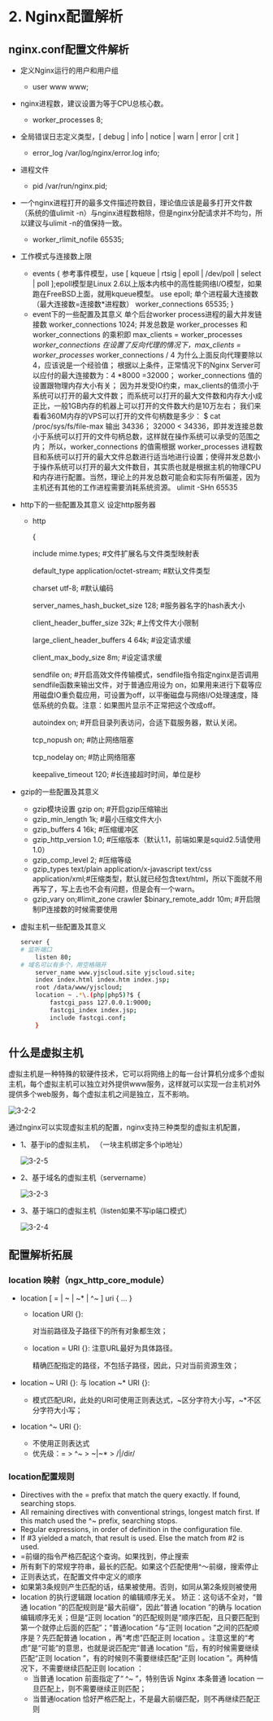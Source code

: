 # 2. Nginx配置解析

## nginx.conf配置文件解析

* 定义Nginx运行的用户和用户组

  * user www www;

* nginx进程数，建议设置为等于CPU总核心数。

  * worker\_processes 8;

* 全局错误日志定义类型，\[ debug \| info \| notice \| warn \| error \| crit \]

  * error\_log /var/log/nginx/error.log info;

* 进程文件

  * pid /var/run/nginx.pid;

* 一个nginx进程打开的最多文件描述符数目，理论值应该是最多打开文件数（系统的值ulimit -n）与nginx进程数相除，但是nginx分配请求并不均匀，所以建议与ulimit -n的值保持一致。

  * worker\_rlimit\_nofile 65535;

* 工作模式与连接数上限

  * events { 参考事件模型，use \[ kqueue \| rtsig \| epoll \| /dev/poll \| select \| poll \];epoll模型是Linux 2.6以上版本内核中的高性能网络I/O模型，如果跑在FreeBSD上面，就用kqueue模型。 use epoll; 单个进程最大连接数（最大连接数=连接数\*进程数） worker\_connections 65535; }
  * event下的一些配置及其意义 单个后台worker process进程的最大并发链接数 worker\_connections 1024; 并发总数是 worker\_processes 和 worker\_connections 的乘积即 max\_clients = worker\_processes  _worker\_connections 在设置了反向代理的情况下，max\_clients = worker\_processes_  worker\_connections / 4 为什么上面反向代理要除以4，应该说是一个经验值； 根据以上条件，正常情况下的Nginx Server可以应付的最大连接数为：4 \*8000 =32000； worker\_connections 值的设置跟物理内存大小有关； 因为并发受IO约束，max\_clients的值须小于系统可以打开的最大文件数； 而系统可以打开的最大文件数和内存大小成正比，一般1GB内存的机器上可以打开的文件数大约是10万左右； 我们来看看360M内存的VPS可以打开的文件句柄数是多少： $ cat /proc/sys/fs/file-max 输出 34336； 32000 &lt; 34336，即并发连接总数小于系统可以打开的文件句柄总数，这样就在操作系统可以承受的范围之内； 所以，worker\_connections 的值需根据 worker\_processes 进程数目和系统可以打开的最大文件总数进行适当地进行设置；使得并发总数小于操作系统可以打开的最大文件数目，其实质也就是根据主机的物理CPU和内存进行配置。当然，理论上的并发总数可能会和实际有所偏差，因为主机还有其他的工作进程需要消耗系统资源。 ulimit -SHn 65535

* http下的一些配置及其意义 设定http服务器

  * http

    {

      include  mime.types; \#文件扩展名与文件类型映射表

      default\_type application/octet-stream; \#默认文件类型

      charset utf-8; \#默认编码

      server\_names\_hash\_bucket\_size 128; \#服务器名字的hash表大小

      client\_header\_buffer\_size 32k; \#上传文件大小限制

      large\_client\_header\_buffers 4 64k; \#设定请求缓

      client\_max\_body\_size 8m; \#设定请求缓

      sendfile on; \#开启高效文件传输模式，sendfile指令指定nginx是否调用sendfile函数来输出文件，对于普通应用设为 on，如果用来进行下载等应用磁盘IO重负载应用，可设置为off，以平衡磁盘与网络I/O处理速度，降低系统的负载。注意：如果图片显示不正常把这个改成off。

      autoindex on; \#开启目录列表访问，合适下载服务器，默认关闭。

      tcp\_nopush on; \#防止网络阻塞

      tcp\_nodelay on; \#防止网络阻塞

      keepalive\_timeout 120; \#长连接超时时间，单位是秒

* gzip的一些配置及其意义 

  * gzip模块设置 gzip on; \#开启gzip压缩输出 
  * gzip\_min\_length 1k; \#最小压缩文件大小 
  * gzip\_buffers 4 16k; \#压缩缓冲区 
  * gzip\_http\_version 1.0; \#压缩版本（默认1.1，前端如果是squid2.5请使用1.0）
  *  gzip\_comp\_level 2; \#压缩等级 
  * gzip\_types text/plain application/x-javascript text/css application/xml;\#压缩类型，默认就已经包含text/html，所以下面就不用再写了，写上去也不会有问题，但是会有一个warn。
  *  gzip\_vary on;\#limit\_zone crawler $binary\_remote\_addr 10m; \#开启限制IP连接数的时候需要使用

* 虚拟主机一些配置及其意义

  ```bash
  server {
  # 监听端口
      listen 80;
  # 域名可以有多个，用空格隔开
      server_name www.yjscloud.site yjscloud.site;
      index index.html index.htm index.jsp;
      root /data/www/yjscloud;
      location ~ .*\.(php|php5)?$ {
          fastcgi_pass 127.0.0.1:9000;
          fastcgi_index index.jsp;
          include fastcgi.conf;
      }
  ```

## 什么是虚拟主机

虚拟主机是一种特殊的软硬件技术，它可以将网络上的每一台计算机分成多个虚拟主机，每个虚拟主机可以独立对外提供www服务，这样就可以实现一台主机对外提供多个web服务，每个虚拟主机之间是独立，互不影响。

![3-2-2](http://pded8ke3e.bkt.clouddn.com/3-2-2.png)

通过nginx可以实现虚拟主机的配置，nginx支持三种类型的虚拟主机配置，

* 1、基于ip的虚拟主机， （一块主机绑定多个ip地址） 

  ![3-2-5](http://pded8ke3e.bkt.clouddn.com/3-2-5.png)

* 2、基于域名的虚拟主机（servername） 

  ![3-2-3](http://pded8ke3e.bkt.clouddn.com/3-2-3.png)

* 3、基于端口的虚拟主机（listen如果不写ip端口模式） 

  ![3-2-4](http://pded8ke3e.bkt.clouddn.com/3-2-4.png)

## 配置解析拓展

### location 映射（ngx\_http\_core\_module）

* location \[ = \| ~ \| ~\* \| ^~ \] uri { ... }

  * location URI {}:

      对当前路径及子路径下的所有对象都生效；

  * location = URI {}: 注意URL最好为具体路径。

     精确匹配指定的路径，不包括子路径，因此，只对当前资源生效；

* location ~ URI {}:  与  location ~\* URI {}:

  * 模式匹配URI，此处的URI可使用正则表达式，~区分字符大小写，~\*不区分字符大小写；

* location ^~ URI {}:
  * 不使用正则表达式
  * 优先级：= &gt; ^~ &gt; ~\|~\* &gt; /\|/dir/

### location配置规则

* Directives with the = prefix that match the query exactly. If found, searching stops.
* All remaining directives with conventional strings, longest match first. If this match used the ^~ prefix, searching stops.
* Regular expressions, in order of definition in the configuration file.
* If \#3 yielded a match, that result is used. Else the match from \#2 is used.
* =前缀的指令严格匹配这个查询。如果找到，停止搜索
* 所有剩下的常规字符串，最长的匹配。如果这个匹配使用^〜前缀，搜索停止
* 正则表达式，在配置文件中定义的顺序
* 如果第3条规则产生匹配的话，结果被使用。否则，如同从第2条规则被使用
* location 的执行逻辑跟 location 的编辑顺序无关。 矫正：这句话不全对，“普通 location ”的匹配规则是“最大前缀”，因此“普通 location ”的确与 location 编辑顺序无关；但是“正则 location ”的匹配规则是“顺序匹配，且只要匹配到第一个就停止后面的匹配”；“普通location ”与“正则 location ”之间的匹配顺序是？先匹配普通 location ，再“考虑”匹配正则 location 。注意这里的“考虑”是“可能”的意思，也就是说匹配完“普通 location ”后，有的时候需要继续匹配“正则 location ”，有的时候则不需要继续匹配“正则 location ”。两种情况下，不需要继续匹配正则 location ：
  * 当普通 location 前面指定了“ ^~ ”，特别告诉 Nginx 本条普通 location 一旦匹配上，则不需要继续正则匹配；
  * 当普通location 恰好严格匹配上，不是最大前缀匹配，则不再继续匹配正则

